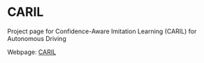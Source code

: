 # CARIL
Project page for Confidence-Aware Imitation Learning (CARIL) for Autonomous Driving

Webpage: [CARIL](https://elahedlv.github.io//CARIL/)
